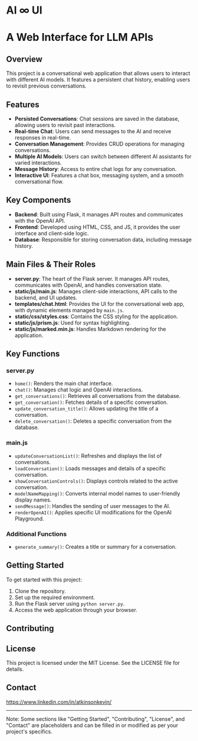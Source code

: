# AI ∞ UI 
# A Web Interface for LLM APIs

## Overview

This project is a conversational web application that allows users to interact with different AI models. It features a persistent chat history, enabling users to revisit previous conversations.

## Features

- **Persisted Conversations**: Chat sessions are saved in the database, allowing users to revisit past interactions.
- **Real-time Chat**: Users can send messages to the AI and receive responses in real-time.
- **Conversation Management**: Provides CRUD operations for managing conversations.
- **Multiple AI Models**: Users can switch between different AI assistants for varied interactions.
- **Message History**: Access to entire chat logs for any conversation.
- **Interactive UI**: Features a chat box, messaging system, and a smooth conversational flow.

## Key Components

- **Backend**: Built using Flask, it manages API routes and communicates with the OpenAI API.
- **Frontend**: Developed using HTML, CSS, and JS, it provides the user interface and client-side logic.
- **Database**: Responsible for storing conversation data, including message history.

## Main Files & Their Roles

- **server.py**: The heart of the Flask server. It manages API routes, communicates with OpenAI, and handles conversation state.
- **static/js/main.js**: Manages client-side interactions, API calls to the backend, and UI updates.
- **templates/chat.html**: Provides the UI for the conversational web app, with dynamic elements managed by `main.js`.
- **static/css/styles.css**: Contains the CSS styling for the application.
- **static/js/prism.js**: Used for syntax highlighting.
- **static/js/marked.min.js**: Handles Markdown rendering for the application.

## Key Functions

### server.py

- `home()`: Renders the main chat interface.
- `chat()`: Manages chat logic and OpenAI interactions.
- `get_conversations()`: Retrieves all conversations from the database.
- `get_conversation()`: Fetches details of a specific conversation.
- `update_conversation_title()`: Allows updating the title of a conversation.
- `delete_conversation()`: Deletes a specific conversation from the database.

### main.js

- `updateConversationList()`: Refreshes and displays the list of conversations.
- `loadConversation()`: Loads messages and details of a specific conversation.
- `showConversationControls()`: Displays controls related to the active conversation.
- `modelNameMapping()`: Converts internal model names to user-friendly display names.
- `sendMessage()`: Handles the sending of user messages to the AI.
- `renderOpenAI()`: Applies specific UI modifications for the OpenAI Playground.

### Additional Functions

- `generate_summary()`: Creates a title or summary for a conversation.

## Getting Started

To get started with this project:

1. Clone the repository.
2. Set up the required environment.
3. Run the Flask server using `python server.py`.
4. Access the web application through your browser.

## Contributing



## License

This project is licensed under the MIT License. See the LICENSE file for details.

## Contact

https://www.linkedin.com/in/atkinsonkevin/

---

Note: Some sections like "Getting Started", "Contributing", "License", and "Contact" are placeholders and can be filled in or modified as per your project's specifics.
